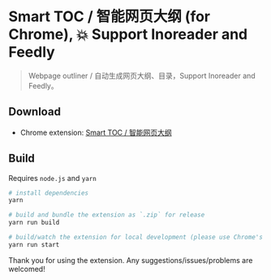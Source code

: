 # Smart TOC / 智能网页大纲 (for Chrome), 💥 Support Inoreader and Feedly

> Webpage outliner / 自动生成网页大纲、目录，Support Inoreader and Feedly。

## Download

- Chrome extension: [Smart TOC / 智能网页大纲](https://chrome.google.com/webstore/detail/smart-toc-%E6%99%BA%E8%83%BD%E7%BD%91%E9%A1%B5%E5%A4%A7%E7%BA%B2/ppdjhggfcaenclmimmdigbcglfoklgaf)

## Build

Requires `node.js` and `yarn`

```bash
# install dependencies
yarn

# build and bundle the extension as `.zip` for release
yarn run build

# build/watch the extension for local development (please use Chrome's `Load unpacked extension` to load `/dist` folder)
yarn run start
```

Thank you for using the extension. Any suggestions/issues/problems are welcomed!
